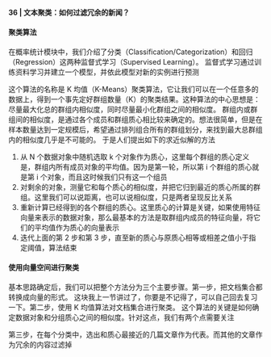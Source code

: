 #### 36 | 文本聚类：如何过滤冗余的新闻？

#### 聚类算法
在概率统计模块中，我们介绍了分类（Classification/Categorization）和回归（Regression）这两种监督式学习（Supervised Learning）。
监督式学习通过训练资料学习并建立一个模型，并依此模型对新的实例进行预测

这个算法的名称是 K 均值（K-Means）聚类算法，它让我们可以在一个任意多的数据上，得到一个事先定好群组数量（K）的聚类结果。这种算法的中心思想是：尽量最大化总的群组内相似度，同时尽量最小化群组之间的相似度。
群组内或群组间的相似度，是通过各个成员和群组质心相比较来确定的。想法很简单，但是在样本数量达到一定规模后，希望通过排列组合所有的群组划分，来找到最大总群组内的相似度几乎是不可能的。
于是人们提出如下的求近似解的方法

1. 从 N 个数据对象中随机选取 k 个对象作为质心，这里每个群组的质心定义是，群组内所有成员对象的平均值。因为是第一轮，所以第 i 个群组的质心就是第 i 个对象，而且这时候我们只有这一个组员
2. 对剩余的对象，测量它和每个质心的相似度，并把它归到最近的质心所属的群组。这里我们可以说距离，也可以说相似度，只是两者呈现反比关系
3. 重新计算已经得到的各个群组的质心。这里质心的计算是关键，如果使用特征向量来表示的数据对象，那么最基本的方法是取群组内成员的特征向量，将它们的平均值作为质心的向量表示
4. 迭代上面的第 2 步和第 3 步，直至新的质心与原质心相等或相差之值小于指定阈值，算法结束

#### 使用向量空间进行聚类
基本思路确定后，我们可以把整个方法分为三个主要步骤。第一步，把文档集合都转换成向量的形式。
这块我上一节讲过了，你要是不记得了，可以自己回去复习一下。第二步，使用 K 均值算法对文档集合进行聚类。
这个算法的关键是如何确定数据对象和分组质心之间的相似度。针对这点，我们有两个点需要关注

第三步，在每个分类中，选出和质心最接近的几篇文章作为代表。而其他的文章作为冗余的内容过滤掉
